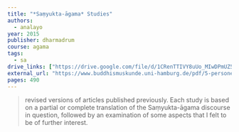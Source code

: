 ```yaml
---
title: "*Saṃyukta-āgama* Studies"
authors:
  - analayo
year: 2015
publisher: dharmadrum
course: agama
tags:
  - sa
drive_links: ["https://drive.google.com/file/d/1CRenTTIVY8uUo_MIwDPmUZ502Sq-adml/view?usp=drivesdk"]
external_url: "https://www.buddhismuskunde.uni-hamburg.de/pdf/5-personen/analayo/sastudies.pdf"
pages: 490
---
```


> revised versions of articles published previously. Each study is based on a partial or complete translation of the Saṃyukta-āgama discourse in question, followed by an examination of some aspects that I felt to be of further interest.
